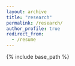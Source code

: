 ```yaml
---
layout: archive
title: "research"
permalink: /research/
author_profile: true
redirect_from:
  - /resume
---
```


{% include base_path %}
